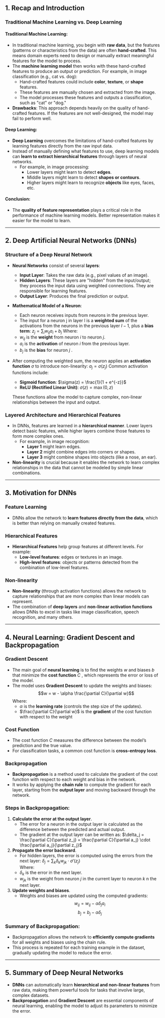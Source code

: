 ## 1. **Recap and Introduction**
### Traditional Machine Learning vs. Deep Learning
#### Traditional Machine Learning:
- In traditional machine learning, you begin with **raw data**, but the features (patterns or characteristics from the data) are often **hand-crafted**. This means domain experts need to design or manually extract meaningful features for the model to process.
- The **machine learning model** then works with these hand-crafted features to produce an output or prediction. For example, in image classification (e.g., cat vs. dog):
  - Hand-crafted features could include **color**, **texture**, or **shape** features.
  - These features are manually chosen and extracted from the image.
  - The model processes these features and outputs a classification, such as "cat" or "dog."
- **Drawbacks**: This approach depends heavily on the quality of hand-crafted features. If the features are not well-designed, the model may fail to perform well.
#### Deep Learning:
- **Deep Learning** overcomes the limitations of hand-crafted features by learning features directly from the raw input data.
- Instead of manually defining what features to use, deep learning models can **learn to extract hierarchical features** through layers of neural networks.
  - For example, in image processing:
    - Lower layers might learn to detect **edges**.
    - Middle layers might learn to detect **shapes or contours**.
    - Higher layers might learn to recognize **objects** like eyes, faces, etc.
#### Conclusion:
- The **quality of feature representation** plays a critical role in the performance of machine learning models. Better representation makes it easier for the model to learn.
---
## 2. **Deep Artificial Neural Networks (DNNs)**
### Structure of a Deep Neural Network
- **Neural Networks** consist of several **layers**:
  - **Input Layer**: Takes the raw data (e.g., pixel values of an image).
  - **Hidden Layers**: These layers are "hidden" from the input/output; they process the input data using weighted connections. They are responsible for learning features.
  - **Output Layer**: Produces the final prediction or output.
- **Mathematical Model of a Neuron**:
  - Each neuron receives inputs from neurons in the previous layer.
  - The input for a neuron  j  in layer  l  is a **weighted sum** of the activations from the neurons in the previous layer $l-1$, plus a **bias term**:  $z_j = \sum_{i} w_{ij} a_i + b_j$
  Where:
  -  $w_{ij}$  is the **weight** from neuron $i$ to neuron $j$.
  -  $a_i$  is the **activation** of neuron  $i$  from the previous layer.
  -  $b_j$  is the **bias** for neuron $j$ .
- After computing the weighted sum, the neuron applies an **activation function**  $\sigma$  to introduce non-linearity:
  $a_j = \sigma(z_j)$
  Common activation functions include:
  - **Sigmoid function**:   $\sigma(z) = \frac{1}{1 + e^{-z}}$
  - **ReLU (Rectified Linear Unit)**:  $\sigma(z) = \max(0, z)$
  
  These functions allow the model to capture complex, non-linear relationships between the input and output.
### Layered Architecture and Hierarchical Features
- In DNNs, features are learned in a **hierarchical manner**. Lower layers detect basic features, while higher layers combine those features to form more complex ones.
  - For example, in image recognition:
    - **Layer 1** might learn edges.
    - **Layer 2** might combine edges into corners or shapes.
    - **Layer 3** might combine shapes into objects (like a nose, an ear).
- **Non-linearity** is crucial because it enables the network to learn complex relationships in the data that cannot be modeled by simple linear combinations.
---
## 3. **Motivation for DNNs**
### Feature Learning
- DNNs allow the network to **learn features directly from the data**, which is better than relying on manually created features.
### Hierarchical Features
- **Hierarchical Features** help group features at different levels. For example:
  - **Low-level features**: edges or textures in an image.
  - **High-level features**: objects or patterns detected from the combination of low-level features.
### Non-linearity
- **Non-linearity** (through activation functions) allows the network to capture relationships that are more complex than linear models can represent.
- The combination of **deep layers** and **non-linear activation functions** allows DNNs to excel in tasks like image classification, speech recognition, and many others.
---
## 4. **Neural Learning: Gradient Descent and Backpropagation**
### Gradient Descent
- The main goal of **neural learning** is to find the weights  $w$  and biases  $b$  that minimize the **cost function**  $C$ , which represents the error or loss of the model.
- The model uses **Gradient Descent** to update the weights and biases: $$w = w - \alpha \frac{\partial C}{\partial w}$$
  Where:
  -  $\alpha$ is the **learning rate** (controls the step size of the updates).
  -  $\frac{\partial C}{\partial w}$ is the **gradient** of the cost function with respect to the weight
### Cost Function
- The cost function $C$ measures the difference between the model’s prediction and the true value.
- For classification tasks, a common cost function is **cross-entropy loss**.
### Backpropagation
- **Backpropagation** is a method used to calculate the gradient of the cost function with respect to each weight and bias in the network.
- It works by applying the **chain rule** to compute the gradient for each layer, starting from the **output layer** and moving backward through the network.
### Steps in Backpropagation:
1. **Calculate the error at the output layer**.
   - The error for a neuron in the output layer is calculated as the difference between the predicted and actual output.
   - The gradient at the output layer can be written as:
   $\delta_j = \frac{\partial C}{\partial z_j} = \frac{\partial C}{\partial a_j} \cdot \frac{\partial a_j}{\partial z_j}$ 
2. **Propagate the error backward**.
   - For hidden layers, the error is computed using the errors from the next layer: $\delta_j = \sum_{k} \delta_k w_{jk} \cdot \sigma'(z_j)$   
   Where:
   -  $\delta_k$  is the error in the next layer.
   -  $w_{jk}$  is the weight from neuron $j$ in the current layer to neuron $k$  n the next layer.
3. **Update weights and biases**.
   - Weights and biases are updated using the computed gradients:  
      $$w_{ij} = w_{ij} - \alpha \delta_j a_i$$$$b_j = b_j - \alpha \delta_j$$
### Summary of Backpropagation:
- Backpropagation allows the network to **efficiently compute gradients** for all weights and biases using the chain rule.
- This process is repeated for each training example in the dataset, gradually updating the model to reduce the error.
---
## 5. **Summary of Deep Neural Networks**
- **DNNs** can automatically learn **hierarchical and non-linear features** from raw data, making them powerful tools for tasks that involve large, complex datasets.
- **Backpropagation** and **Gradient Descent** are essential components of neural learning, enabling the model to adjust its parameters to minimize the error.